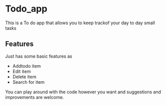 # Todo_app

This is a To do app that allows you to keep trackof your day to day small tasks

## Features

Just has some basic features as 
- Addtodo item
- Edit item
- Delete item
- Search for item

You can play around with the code however you want and suggestions and improvements are welcome.

